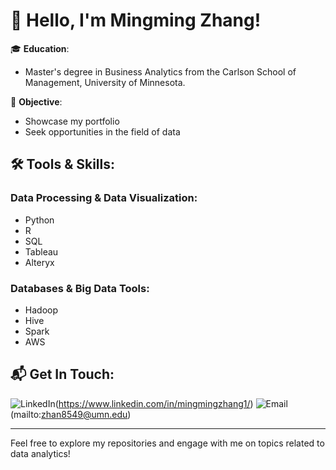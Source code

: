 # 👋 Hello, I'm Mingming Zhang!

🎓 **Education**: 
- Master's degree in Business Analytics from the Carlson School of Management, University of Minnesota.

💼 **Objective**: 
- Showcase my portfolio
- Seek opportunities in the field of data

## 🛠️ Tools & Skills:

### Data Processing & Data Visualization:
- Python
- R
- SQL
- Tableau
- Alteryx

### Databases & Big Data Tools:
- Hadoop
- Hive
- Spark
- AWS

## 📬 Get In Touch:
![[LinkedIn](https://img.icons8.com/color/48/000000/linkedin.png)](https://img.shields.io/badge/LinkedIn-0077B5?style=for-the-badge&logo=linkedin&logoColor=white)(https://www.linkedin.com/in/mingmingzhang1/)
![[Email](https://img.icons8.com/flat_round/64/000000/email.png)](https://img.shields.io/badge/Gmail-D14836?style=for-the-badge&logo=gmail&logoColor=white)(mailto:zhan8549@umn.edu)

---

Feel free to explore my repositories and engage with me on topics related to data analytics!

